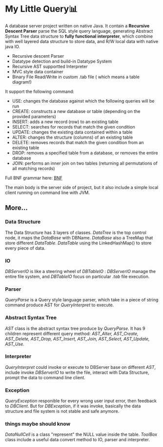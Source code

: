 # My Little Query📊
A database server project written on native Java. It contain a **Recursive Descent Parser** parse the SQL style query language, generating Abstract Syntax Tree data structure to **fully functional interpreter**, which combine with well layered data structure to store data, and R/W local data with native java IO. 

- Recursive descent Parser
- Datatype detection and build-in Datatype System
- Recursive AST supportted Interpreter
- MVC style data container
- Binary File Read/Write in custom .tab file ( which means a table diagram!)

It support the following command:

* USE: changes the database against which the following queries will be run
* CREATE: constructs a new database or table (depending on the provided parameters)
* INSERT: adds a new record (row) to an existing table
* SELECT: searches for records that match the given condition
* UPDATE: changes the existing data contained within a table
* ALTER: changes the structure (columns) of an existing table
* DELETE: removes records that match the given condition from an existing table
* DROP: removes a specified table from a database, or removes the entire database
* JOIN: performs an inner join on two tables (returning all permutations of all matching records)

Full BNF grammar here: [ BNF](https://github.com/Cheong43/MyLittleQuery)


The main body is the server side of project, but it also include a simple local client running on command line with JVM.

## More...

### Data Structure
The Data Structure has 3 layers of classes. *DataTree* is the top control node, it maps the *DataBase* with DBName. *DataBase* also a TreeMap that store different *DataTable*. *DataTable* using the LinkedHashMap() to store every piece of data.

### IO
*DBServerIO* is like a steering wheel of *DBTableIO* : *DBServerIO* manage the entire file system, and *DBTableIO* focus on particular *.tab* file execution.

### Parser
*QueryParse* is a Query style language parser, which take in a piece of string command produce AST for *QueryInterpret* to execute.

### Abstract Syntax Tree
*AST* class is the abstract syntax tree produce by *QueryParse*. It has 9 children represent different query method: *AST_Alter, AST_Create, AST_Delete, AST_Drop, AST_Insert, AST_Join, AST_Select, AST_Update, AST_Use.*

### Interpreter
*QueryInterpret* could invoke or execute to DBServer base on different *AST*, include invoke *DBServerIO* to write the file, interact with Data Structure, prompt the data to command line client.

### Exception
*QueryException* responible for every wrong user input error, then feedback to *DBClient*. But for *DBException*, if it was invoke, basically the data structure and file system is not stable and safe anymore.

### things maybe should know
*DataNullCell* is a class "represent" the NULL value inside the table.
*ToolBox* class include a useful data convert method to IO, parser and interpreter.
  
